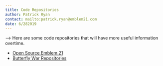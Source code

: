 ```yaml
---
title: Code Repositories
author: Patrick Ryan
contact: mailto:patrick.ryan@emblem21.com
date: 6/282019
---
```

--> Here are some code repositories that will have more useful information overtime.

* [Open Source Emblem 21](https://github.com/emblem21-opensource)
* [Butterfly War Repositories](https://gitgud.io/butterfly-war)